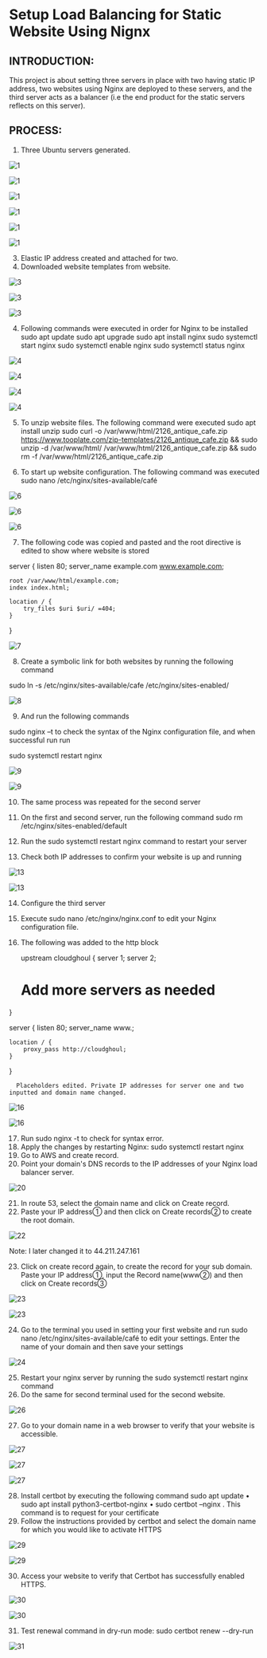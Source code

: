 # Setup Load Balancing for Static Website Using Nignx

## INTRODUCTION: 
This project is about setting three servers in place with two having static IP address, two websites using Nginx are deployed to these servers, and the third server acts as a balancer (i.e the end product for the static servers reflects on this server). 

## PROCESS:
1.	Three Ubuntu servers generated.


![1](img/img1.png)


![1](img/img2.png)



![1](img/img3.png)


![1](img/img4.png)


![1](img/img5.png)


![1](img/img6.png)

3.	Elastic IP address created and attached for two.
4.	Downloaded website templates from website.



![3](img/imga.png)


![3](img/imgb.png)


![3](img/imgc.png)

4.	Following commands were executed in order for Nginx to be installed 
sudo apt update
sudo apt upgrade
sudo apt install nginx
sudo systemctl start nginx
sudo systemctl enable nginx
sudo systemctl status nginx



![4](img/img8.png)


![4](img/img9.png)


![4](img/img10.png)


![4](img/img11.png)


5.	To unzip website files. The following command were executed
sudo apt install unzip
sudo curl -o /var/www/html/2126_antique_cafe.zip https://www.tooplate.com/zip-templates/2126_antique_cafe.zip && sudo unzip -d /var/www/html/ /var/www/html/2126_antique_cafe.zip && sudo rm -f /var/www/html/2126_antique_cafe.zip

6.	To start up website configuration. The following command was executed
sudo nano /etc/nginx/sites-available/café




![6](img/img12.png)


![6](img/img13.png)


![6](img/img15.png)

7.	The following code was copied and pasted and the root directive is edited to show where website is stored


server {
    listen 80;
    server_name example.com www.example.com;

    root /var/www/html/example.com;
    index index.html;

    location / {
        try_files $uri $uri/ =404;
    }
}




![7](img/img16.png)


8.	Create a symbolic link for both websites by running the following command

sudo ln -s /etc/nginx/sites-available/cafe /etc/nginx/sites-enabled/



![8](img/img14.png)


9.	And run the following commands

sudo nginx –t to check the syntax of the Nginx configuration file, and when successful run run

sudo systemctl restart nginx



![9](img/img20.png)


![9](img/img21.png)

10.	The same process was repeated for the second server
11.	On the first and second server, run the following command 
sudo rm /etc/nginx/sites-enabled/default

12.	Run the sudo systemctl restart nginx command to restart your server
13.	Check both IP addresses to confirm your website is up and running



![13](img/img18.png)


![13](img/img18.png)

14.	Configure the third server
15.	Execute sudo nano /etc/nginx/nginx.conf to edit your Nginx configuration file.
16.	The following was added to the http block


    upstream cloudghoul {
    server 1;
    server 2;
    # Add more servers as needed
}

server {
    listen 80;
    server_name <your domain> www.<your domain>;

    location / {
        proxy_pass http://cloudghoul;
    }
}

      Placeholders edited. Private IP addresses for server one and two inputted and domain name changed.





![16](img/img26.png)


![16](img/img27.png)


17.	Run sudo nginx -t to check for syntax error.
18.	Apply the changes by restarting Nginx: sudo systemctl restart nginx
19.	Go to AWS and create record.
20.	Point your domain's DNS records to the IP addresses of your Nginx load balancer server.



![20](img/img22.png)


21.	In route 53, select the domain name and click on Create record.
22.	Paste your IP address➀ and then click on Create records➁ to create the root domain.



![22](img/img23.png)



Note: I later changed it to 44.211.247.161

23.	Click on create record again, to create the record for your sub domain.
Paste your IP address➀, input the Record name(www➁) and then click on Create records➂



![23](img/img24.png)


![23](img/img25.png)

24.	Go to the terminal you used in setting your first website and run sudo nano /etc/nginx/sites-available/café
 to edit your settings. Enter the name of your domain and then save your settings

 
 
 ![24](img/img26.png)
 

25.	Restart your nginx server by running the sudo systemctl restart nginx command
26.	Do the same for second terminal used for the second website.



![26](img/img27.png)

27.	Go to your domain name in a web browser to verify that your website is accessible.



![27](img/img28.png)


![27](img/img29.png)


![27](img/img30.png)

28.	Install certbot by executing the following command
sudo apt update
•	sudo apt install python3-certbot-nginx
•	sudo certbot –nginx . This command is to request for your certificate   
29.	 Follow the instructions provided by certbot and select the domain name for which you would like to activate HTTPS



![29](img/img31.png)


![29](img/img32.png)



30.	Access your website to verify that Certbot has successfully enabled HTTPS.



![30](img/img33.png)


![30](img/img34.png)

31. Test renewal command in dry-run mode: sudo certbot renew --dry-run


![31](img/img35.png)

